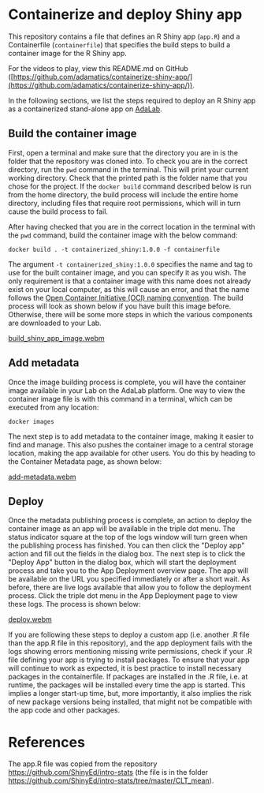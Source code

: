 # Containerize and deploy Shiny app
This repository contains a file that defines an R Shiny app (`app.R`) and a Containerfile (`containerfile`) 
that specifies the build steps to build a container image for the R Shiny app.

For the videos to play, view this README.md on GitHub ([https://github.com/adamatics/containerize-shiny-app/](https://github.com/adamatics/containerize-shiny-app/)).

In the following sections, we list the steps required to deploy an R Shiny app as a containerized stand-alone 
app on [AdaLab](https://adamatics.com/index.php/platform-2/).

## Build the container image
First, open a terminal and make sure that the directory you are in is the folder that the repository was cloned into. 
To check you are in the correct directory, run the `pwd` command in the terminal. This will print your current
working directory. Check that the printed path is the folder name that you chose for the project. If the 
`docker build` command described below is run from the home directory, the build process will include the entire 
home directory, including files that require root permissions, which will in turn cause the build process to fail.

After having checked that you are in the correct location in the terminal with the `pwd` command, 
build the container image with the below command:

```docker build . -t containerized_shiny:1.0.0 -f containerfile```

The argument `-t containerized_shiny:1.0.0` specifies the name and tag to use for the built container image, 
and you can specify it as you wish. The only requirement is that a container image with this name does not 
already exist on your local computer, as this will cause an error, and that the name 
follows the [Open Container Initiative (OCI) naming convention](https://github.com/containers/image/blob/main/docker/reference/regexp.go). The build process will look as shown below if 
you have built this image before. Otherwise, there will be some more steps in which the various components are 
downloaded to your Lab.

[build_shiny_app_image.webm](https://github.com/adamatics/containerize-shiny-app/assets/149479200/f843be3d-ea55-4fd4-b55b-873fe248cc67)

## Add metadata
Once the image building process is complete, you will have the container image available in your Lab on the 
AdaLab platform. One way to view the container image file is with this command in a terminal, which can be executed 
from any location:

```docker images```

The next step is to add metadata to the container image, making it easier to find and manage. 
This also pushes the container image to a central storage location, making the app available for other users. 
You do this by heading to the Container Metadata page, as shown below:

[add-metadata.webm](https://github.com/adamatics/containerize-shiny-app/assets/149479200/c9844b90-35b2-4cf3-8a1f-e0a96c5d65fc)

## Deploy
Once the metadata publishing process is complete, an action to deploy the container image as an app will be available 
in the triple dot menu. The status indicator square at the top of the logs window will turn green when the 
publishing process has finished. You can then click the "Deploy app" action and fill out the fields in the dialog box. 
The next step is to click the "Deploy App" button in the dialog box, which will start the deployment process and take 
you to the App Deployment overview page. The app will be available on the URL you specified immediately or after a 
short wait. As before, there are live logs available that allow you to follow the deployment process. Click the 
triple dot menu in the App Deployment page to view these logs. The process is shown below:

[deploy.webm](https://github.com/adamatics/containerize-shiny-app/assets/149479200/c3d2ea82-b8f3-4329-8d42-5a50603bdaea)

If you are following these steps to deploy a custom app (i.e. another .R file than the app.R file in this repository),
and the app deployment fails with the logs showing errors mentioning missing write permissions, check if your .R file 
defining your app is trying to install packages. To ensure that your app will continue to work as expected, it is 
best practice to install necessary packages in the containerfile. If packages are installed in the .R file, i.e. at 
runtime, the packages will be installed every time the app is started. This implies a longer start-up time, but, more 
importantly, it also implies the risk of new package versions being installed, that might not be compatible with the 
app code and other packages.

# References
The app.R file was copied from the repository https://github.com/ShinyEd/intro-stats 
(the file is in the folder https://github.com/ShinyEd/intro-stats/tree/master/CLT_mean).
